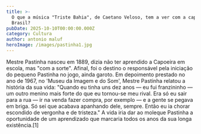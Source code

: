 ```yaml
---
title: >-
  O que a música "Triste Bahia", de Caetano Veloso, tem a ver com a capoeira no
  Brasil?
pubDate: 2025-10-10T00:00:00.000Z
category: Cultura
author: antonio maluf
heroImage: /images/pastinha1.jpg
---
```


Mestre Pastinha nasceu em 1889, dizia não ter aprendido a Capoeira em escola, mas "com a sorte". Afinal, foi o destino o responsável pela iniciação do pequeno Pastinha no jogo, ainda garoto. Em depoimento prestado no ano de 1967, no 'Museu da Imagem e do Som', Mestre Pastinha relatou a história da sua vida: "Quando eu tinha uns dez anos — eu fui franzininho — um outro menino mais forte do que eu tornou-se meu rival. Era só eu sair para a rua — ir na venda fazer compra, por exemplo — e a gente se pegava em briga. Só sei que acabava apanhando dele, sempre. Então eu ia chorar escondido de vergonha e de tristeza." A vida iria dar ao moleque Pastinha a oportunidade de um aprendizado que marcaria todos os anos da sua longa existência.\[1]
